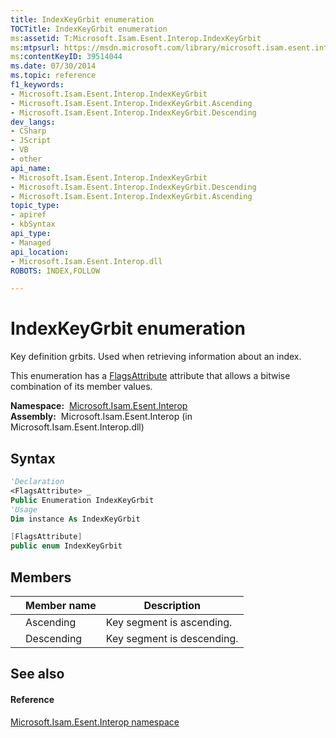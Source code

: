 ```yaml
---
title: IndexKeyGrbit enumeration
TOCTitle: IndexKeyGrbit enumeration
ms:assetid: T:Microsoft.Isam.Esent.Interop.IndexKeyGrbit
ms:mtpsurl: https://msdn.microsoft.com/library/microsoft.isam.esent.interop.indexkeygrbit(v=EXCHG.10)
ms:contentKeyID: 39514044
ms.date: 07/30/2014
ms.topic: reference
f1_keywords:
- Microsoft.Isam.Esent.Interop.IndexKeyGrbit
- Microsoft.Isam.Esent.Interop.IndexKeyGrbit.Ascending
- Microsoft.Isam.Esent.Interop.IndexKeyGrbit.Descending
dev_langs:
- CSharp
- JScript
- VB
- other
api_name: 
- Microsoft.Isam.Esent.Interop.IndexKeyGrbit
- Microsoft.Isam.Esent.Interop.IndexKeyGrbit.Descending
- Microsoft.Isam.Esent.Interop.IndexKeyGrbit.Ascending
topic_type: 
- apiref
- kbSyntax
api_type: 
- Managed
api_location: 
- Microsoft.Isam.Esent.Interop.dll
ROBOTS: INDEX,FOLLOW

---
```


# IndexKeyGrbit enumeration

Key definition grbits. Used when retrieving information about an index.

This enumeration has a [FlagsAttribute](/dotnet/api/system.flagsattribute) attribute that allows a bitwise combination of its member values.

**Namespace:**  [Microsoft.Isam.Esent.Interop](hh596136\(v=exchg.10\).md)  
**Assembly:**  Microsoft.Isam.Esent.Interop (in Microsoft.Isam.Esent.Interop.dll)

## Syntax

``` vb
'Declaration
<FlagsAttribute> _
Public Enumeration IndexKeyGrbit
'Usage
Dim instance As IndexKeyGrbit
```

``` csharp
[FlagsAttribute]
public enum IndexKeyGrbit
```

## Members

<table>
<thead>
<tr class="header">
<th></th>
<th>Member name</th>
<th>Description</th>
</tr>
</thead>
<tbody>
<tr class="odd">
<td></td>
<td>Ascending</td>
<td>Key segment is ascending.</td>
</tr>
<tr class="even">
<td></td>
<td>Descending</td>
<td>Key segment is descending.</td>
</tr>
</tbody>
</table>


## See also

#### Reference

[Microsoft.Isam.Esent.Interop namespace](hh596136\(v=exchg.10\).md)